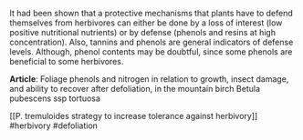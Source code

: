 It had been shown that a protective mechanisms that plants have to defend themselves from herbivores can either be done by a loss of interest (low positive nutritional nutrients) or by defense (phenols and resins at high concentration). 
Also, tannins and phenols are general indicators of defense levels.
Although, phenol contents may be doubtful, since some phenols are beneficial to some herbivores. 

**Article**: Foliage phenols and nitrogen in relation to growth, insect damage, and ability to recover after defoliation, in the mountain birch Betula pubescens ssp tortuosa

[[P. tremuloides strategy to increase tolerance against herbivory]]
#herbivory #defoliation 